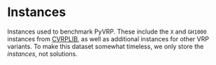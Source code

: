 # Instances

Instances used to benchmark PyVRP. 
These include the `X` and `GH1000` instances from [CVRPLIB](http://vrp.atd-lab.inf.puc-rio.br/index.php/en/), as well as additional instances for other VRP variants.
To make this dataset somewhat timeless, we only store the *instances*, not solutions.
